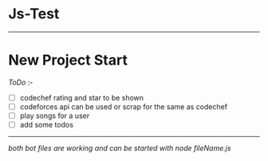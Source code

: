 # Js-Test

---
# New Project Start
_ToDo_ :-
- [ ] codechef rating and star to be shown
- [ ] codeforces api can be used or scrap for the same as codechef
- [ ] play songs for a user
- [ ] add some todos

---
_both bot files are working and can be started with node fileName.js_
